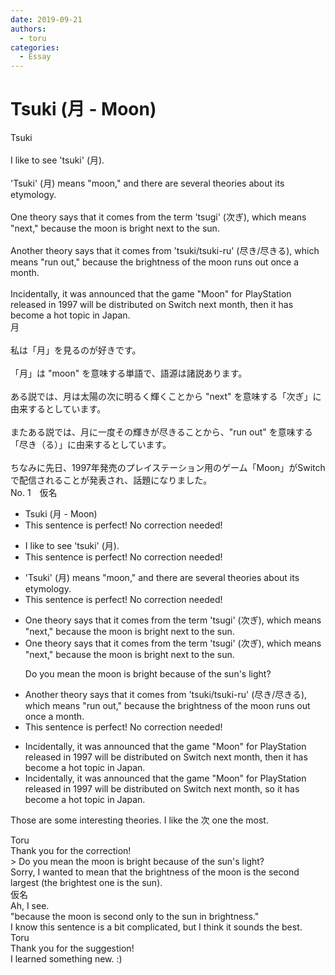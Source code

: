 ```yaml
---
date: 2019-09-21
authors:
  - toru
categories:
  - Essay
---
```


<h1 id="subject_show">Tsuki (月 - Moon)</h1>
<div class="date" hidden>Sep 21, 2019 16:26</div>
<div id="post"><div id="body_show_ori">
Tsuki<br/><br/>I like to see 'tsuki' (月).<br/><br/>'Tsuki' (月) means "moon," and there are several theories about its etymology.<br/><br/>One theory says that it comes from the term 'tsugi' (次ぎ), which means "next," because the moon is bright next to the sun.<br/><br/>Another theory says that it comes from 'tsuki/tsuki-ru' (尽き/尽きる), which means "run out," because the brightness of the moon runs out once a month.<br/><br/>Incidentally, it was announced that the game "Moon" for PlayStation released in 1997 will be distributed on Switch next month, then it has become a hot topic in Japan.
</div></div>

<!-- more -->

<div id="post_ja"><div id="body_show_mo">
月<br/><br/>私は「月」を見るのが好きです。<br/><br/>「月」は "moon" を意味する単語で、語源は諸説あります。<br/><br/>ある説では、月は太陽の次に明るく輝くことから "next" を意味する「次ぎ」に由来するとしています。<br/><br/>またある説では、月に一度その輝きが尽きることから、"run out" を意味する「尽き（る）」に由来するとしています。<br/><br/>ちなみに先日、1997年発売のプレイステーション用のゲーム「Moon」がSwitchで配信されることが発表され、話題になりました。
</div></div>
<div id="block"><div class="first_name"> No. 1　<span class="just_name">仮名</span></div><div id="block2">
<ul class="correction_field">
<li class="incorrect">Tsuki (月 - Moon)</li>
<li class="corrected perfect">This sentence is perfect! No correction needed!</li>
</ul>
<ul class="correction_field">
<li class="incorrect">I like to see 'tsuki' (月).</li>
<li class="corrected perfect">This sentence is perfect! No correction needed!</li>
</ul>
<ul class="correction_field">
<li class="incorrect">'Tsuki' (月) means "moon," and there are several theories about its etymology.</li>
<li class="corrected perfect">This sentence is perfect! No correction needed!</li>
</ul>
<ul class="correction_field">
<li class="incorrect">One theory says that it comes from the term 'tsugi' (次ぎ), which means "next," because the moon is bright next to the sun.</li>
<li class="corrected correct">
One theory says that it comes from the term 'tsugi' (次ぎ), which means "next," because the moon is <span class="f_gray">bright next</span> to the sun.
<p class="correction_comment">Do you mean the moon is bright because of the sun's light?</p>
</li>
</ul>
<ul class="correction_field">
<li class="incorrect">Another theory says that it comes from 'tsuki/tsuki-ru' (尽き/尽きる), which means "run out," because the brightness of the moon runs out once a month.</li>
<li class="corrected perfect">This sentence is perfect! No correction needed!</li>
</ul>
<ul class="correction_field">
<li class="incorrect">Incidentally, it was announced that the game "Moon" for PlayStation released in 1997 will be distributed on Switch next month, then it has become a hot topic in Japan.</li>
<li class="corrected correct">
Incidentally, it was announced that the game "Moon" for PlayStation released in 1997 will be distributed on Switch next month, <span class="f_blue">so</span> it has become a hot topic in Japan.
</li>
</ul>
<p class="comment_small">
 Those are some interesting theories. I like the 次 one the most.
</p>

</div><div class="name"><span class="just_name">Toru</span><br>
Thank you for the correction!<br/>&gt; Do you mean the moon is bright because of the sun's light?<br/>Sorry, I wanted to mean that the brightness of the moon is the second largest (the brightest one is the sun).
</div>
<div class="name"><span class="just_name">仮名</span><br>
Ah, I see.<br/>"because the moon is second only to the sun in brightness."<br/>I know this sentence is a bit complicated, but I think it sounds the best.
</div>
<div class="name"><span class="just_name">Toru</span><br>
Thank you for the suggestion!<br/>I learned something new. :)
</div>
</div>
